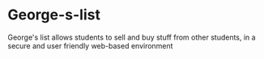 George-s-list
=============

George's list allows students to sell and buy stuff from other students, in a secure and user friendly web-based environment

